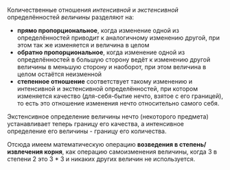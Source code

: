 Количественные отношения *интенсивной* и *экстенсивной* определённостей *величины* разделяют на:
- **прямо пропорциональное**, когда изменение одной из определённостей приводит к аналогичному изменению другой, при этом так же изменяется и величина в целом
- **обратно пропорциональное**, когда изменение одной из определённостей в большую сторону ведёт к изменению другой величины в меньшую сторону и наоборот, при этом величина в целом остаётся неизменной
- **степенное отношение** соответствует такому изменению и интенсивной и экстенсивной определённостей, при котором изменяется качество (для-себя-бытие нечто, взятое с его границей), то есть это отношение изменения нечто относительно самого себя.

Экстенсивное определение величины нечто (некоторого предмета) устанавливает теперь
границу его качества, а интенсивное определение его величины - границу его количества.

Отсюда имеем математическую операцию **возведения в степень/извлечения корня**, как операцию самоизменения величины, когда 3 в степени 2 это 3 * 3 и никаких других величин не используется.